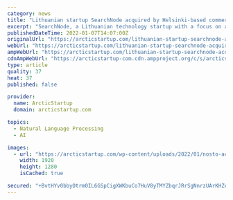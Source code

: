 ```yaml
---
category: news
title: "Lithuanian startup SearchNode acquired by Helsinki-based commerce experience platform"
excerpt: "SearchNode, a Lithuanian technology startup with a focus on advanced search technology, has recently been acquired by Finnish AI-powered commerce experience"
publishedDateTime: 2022-01-07T14:07:00Z
originalUrl: "https://arcticstartup.com/lithuanian-startup-searchnode-acquired-by-helsinki-based-commerce-experience-platform/"
webUrl: "https://arcticstartup.com/lithuanian-startup-searchnode-acquired-by-helsinki-based-commerce-experience-platform/"
ampWebUrl: "https://arcticstartup.com/lithuanian-startup-searchnode-acquired-by-helsinki-based-commerce-experience-platform/"
cdnAmpWebUrl: "https://arcticstartup-com.cdn.ampproject.org/c/s/arcticstartup.com/lithuanian-startup-searchnode-acquired-by-helsinki-based-commerce-experience-platform/"
type: article
quality: 37
heat: 37
published: false

provider:
  name: ArcticStartup
  domain: arcticstartup.com

topics:
  - Natural Language Processing
  - AI

images:
  - url: "https://arcticstartup.com/wp-content/uploads/2022/01/nosto-acquires-searchnode.jpg"
    width: 1920
    height: 1280
    isCached: true

secured: "+BvtHYv0bbyOtrm0IL6GSpCigXWKbuCo7HuV8yTMYZbqrJRrSgNnrzUArKHZecrJN8GPxAp9IKkX9eDrMoP8MfxiWKZRp1rZWM07DPbJUxwEcmD2Ci26e5G5OaJWdSRRi9iR5fiFyz+t9HZ3IyE1zKUYYhOvp0j6WpSg1kYvg3N4Nw0mRQzFqVYCKHTcxjyMQ+ZRVwbonrUUztqHGe8VU1zohvLzXbT8BmV8BGjInyPdCHPaCWrvILU2AIgzvc1Y0qLhM4b6i/fi93M/6hQby5wQRBYbB1+8eNeP5A679nQaym5SdKPa5MxJvRS87MaspP7oQWvn5Oilqw/u13THDNQuoj9ss74RVcNUOZ+ig1U=;AbJ99dAsnActCdDXl2LlAA=="
---
```


